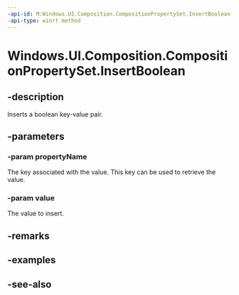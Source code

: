 ```yaml
---
-api-id: M:Windows.UI.Composition.CompositionPropertySet.InsertBoolean(System.String,System.Boolean)
-api-type: winrt method
---
```


<!-- Method syntax
public void InsertBoolean(System.String propertyName, System.Boolean value)
-->

# Windows.UI.Composition.CompositionPropertySet.InsertBoolean

## -description
Inserts a boolean key-value pair.



## -parameters
### -param propertyName
The key associated with the value. This key can be used to retrieve the value.

### -param value
The value to insert.

## -remarks

## -examples

## -see-also
